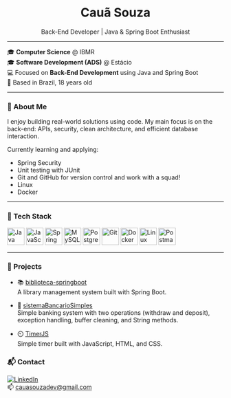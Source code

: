 <h1 align="center">Cauã Souza</h1>
<p align="center">
  Back-End Developer | Java & Spring Boot Enthusiast
</p>

---

🎓 **Computer Science** @ IBMR  
🎓 **Software Development (ADS)** @ Estácio  
💻 Focused on **Back-End Development** using Java and Spring Boot  
📍 Based in Brazil, 18 years old

---

### 🚀 About Me

I enjoy building real-world solutions using code. My main focus is on the back-end: APIs, security, clean architecture, and efficient database interaction.

Currently learning and applying:
- Spring Security
- Unit testing with JUnit
- Git and GitHub for version control and work with a squad!
- Linux
- Docker
---

### 🧰 Tech Stack

<p align="left">
  <!-- Languages -->
  <img src="https://cdn.jsdelivr.net/gh/devicons/devicon/icons/java/java-original.svg" height="40" alt="Java"/>
  <img src="https://cdn.jsdelivr.net/gh/devicons/devicon/icons/javascript/javascript-original.svg" height="40" alt="JavaScript"/>
  
  <!-- Frameworks -->
  <img src="https://cdn.jsdelivr.net/gh/devicons/devicon/icons/spring/spring-original.svg" height="40" alt="Spring Boot"/>
  
  <!-- Databases -->
  <img src="https://cdn.jsdelivr.net/gh/devicons/devicon/icons/mysql/mysql-original.svg" height="40" alt="MySQL"/>
  <img src="https://cdn.jsdelivr.net/gh/devicons/devicon/icons/postgresql/postgresql-original.svg" height="40" alt="PostgreSQL"/>
  
  <!-- Tools -->
  <img src="https://cdn.jsdelivr.net/gh/devicons/devicon/icons/git/git-original.svg" height="40" alt="Git"/>
  <img src="https://cdn.jsdelivr.net/gh/devicons/devicon/icons/docker/docker-original.svg" height="40" alt="Docker"/>
  <img src="https://cdn.jsdelivr.net/gh/devicons/devicon/icons/linux/linux-original.svg" height="40" alt="Linux"/>
  <img src="https://www.vectorlogo.zone/logos/getpostman/getpostman-icon.svg" height="40" alt="Postman"/>
</p>

---

### 📂 Projects

- 📚 [biblioteca-springboot](https://github.com/cauaadev/biblioteca-springboot)  
A library management system built with Spring Boot.

- 🏦 [sistemaBancarioSimples](https://github.com/cauaadev/sistemaBancarioSimples)  
Simple banking system with two operations (withdraw and deposit), exception handling, buffer cleaning, and String methods.

- ⏲️ [TimerJS](https://github.com/cauaadev/TimerJS)  
Simple timer built with JavaScript, HTML, and CSS.


### 📬 Contact

[![LinkedIn](https://img.shields.io/badge/LinkedIn-0077B5?style=for-the-badge&logo=linkedin&logoColor=white)](https://www.linkedin.com/in/cauaadev/)  
📫 cauasouzadev@gmail.com
